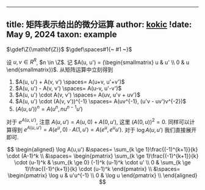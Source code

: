 
---
title: 矩阵表示给出的微分运算
author: [kokic](/kokic.md)
!date: May 9, 2024
taxon: example
---

$\gdef\Z{\mathbf{Z}}$
$\gdef\spaces#1{~ #1 ~}$

设 $u, v \in R^R$, $n \in \Z$. 记 $A(u, u') = (\begin{smallmatrix} u & u' \\ 0 & u \end{smallmatrix})$. 从矩阵运算中立刻得到 

1. $A(u, u') + A(v, v') \spaces= A(u+v, u'+v')$
1. $A(u, u') - A(v, v') \spaces= A(u-v, u'-v')$
1. $A(u, u') \cdot A(v, v') \spaces= A(uv, u'v + uv')$
1. $A(u, u') \cdot (A(v, v'))^{-1} \spaces= A(uv^{-1}, (u'v - uv')v^{-2})$
1. $(A(u, u'))^n = A(u^n, nu^{n-1}u')$

对于 $e^{A(u,u')}$, 注意 $A(u, u') = A(u, 0) + A(0, u')$, 这里 $(A(0, u))^2 = 0$. 同样可以计算得到 $e^{A(u,u')} = A(e^u, 0) \cdot A(1, u') = A(e^u, e^u u')$. 对于 $\log A(u,u')$ 我们直接展开即可. 

$$
\begin{aligned}
\log A(u,u') 
&\spaces= \sum_{k \ge 1}\frac{(-1)^{k+1}}{k} \cdot (A-1)^k \\
&\spaces= \begin{pmatrix} \sum_{k \ge 1}\frac{(-1)^{k+1}}{k} \cdot (u-1)^k & \sum_{k \ge 0} (-1)^k (u-1)^k \cdot u'  \\ 0 & \sum_{k \ge 1}\frac{(-1)^{k+1}}{k} \cdot (u-1)^k
\end{pmatrix} \\
&\spaces= \begin{pmatrix} \log u & u'u^{-1} \\ 0 & \log u
\end{pmatrix} \\
\end{aligned}
$$
